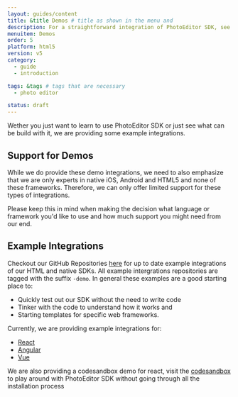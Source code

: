 ```yaml
---
layout: guides/content
title: &title Demos # title as shown in the menu and
description: For a straightforward integration of PhotoEditor SDK, see our set of example integrations for various frameworks like React Native, Ionic or Cordova.
menuitem: Demos
order: 5
platform: html5
version: v5
category:
  - guide
  - introduction

tags: &tags # tags that are necessary
  - photo editor

status: draft
---
```



Wether you just want to learn to use PhotoEditor SDK or just see what can be build with it, we are providing some example integrations.

## Support for Demos

While we do provide these demo integrations, we need to also emphasize that we are only experts in native iOS, Android and HTML5 and none of these frameworks. Therefore, we can only offer limited support for these types of integrations. 

Please keep this in mind when making the decision what language or framework you'd like to use and how much support you might need from our end.

## Example Integrations

Checkout our GitHub Repositories [here](https://github.com/imgly/) for up to date example integrations of our HTML and native SDKs.
All example intergrations repositories are tagged with the suffix `-demo`. In general these examples are a good starting place to:

 * Quickly test out our SDK without the need to write code
 * Tinker with the code to understand how it works and
 * Starting templates for specific web frameworks.


 Currently, we are providing example integrations for:

  * [React](https://github.com/imgly/pesdk-react-demo)
  * [Angular](https://github.com/imgly/pesdk-angular-demo)
  * [Vue](https://github.com/imgly/pesdk-wrapper-vuejs)

We are also providing a codesandbox demo for react, visit the [codesandbox](https://codesandbox.io/s/lively-wind-e24p5) to play around with PhotoEditor SDK without going through all the installation process